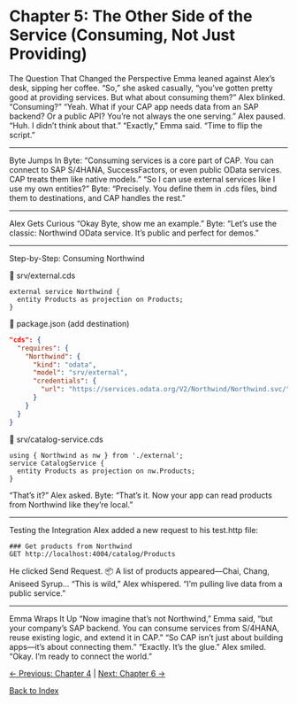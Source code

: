 # Chapter 5: The Other Side of the Service (Consuming, Not Just Providing)

The Question That Changed the Perspective
Emma leaned against Alex’s desk, sipping her coffee.
“So,” she asked casually, “you’ve gotten pretty good at providing services. But what about consuming them?”
Alex blinked. “Consuming?”
“Yeah. What if your CAP app needs data from an SAP backend? Or a public API? You’re not always the one serving.”
Alex paused. “Huh. I didn’t think about that.”
“Exactly,” Emma said. “Time to flip the script.”

________________________________________

Byte Jumps In
Byte: “Consuming services is a core part of CAP. You can connect to SAP S/4HANA, SuccessFactors, or even public OData services. CAP treats them like native models.”
“So I can use external services like I use my own entities?”
Byte: “Precisely. You define them in .cds files, bind them to destinations, and CAP handles the rest.”

________________________________________

Alex Gets Curious
“Okay Byte, show me an example.”
Byte: “Let’s use the classic: Northwind OData service. It’s public and perfect for demos.”

________________________________________

Step-by-Step: Consuming Northwind

📁 srv/external.cds
```cds
external service Northwind {
  entity Products as projection on Products;
}
```

📁 package.json (add destination)
```json
"cds": {
  "requires": {
    "Northwind": {
      "kind": "odata",
      "model": "srv/external",
      "credentials": {
        "url": "https://services.odata.org/V2/Northwind/Northwind.svc/"
      }
    }
  }
}
```

📁 srv/catalog-service.cds
```cds
using { Northwind as nw } from './external';
service CatalogService {
  entity Products as projection on nw.Products;
}
```

“That’s it?” Alex asked.
Byte: “That’s it. Now your app can read products from Northwind like they’re local.”

________________________________________

Testing the Integration
Alex added a new request to his test.http file:
```
### Get products from Northwind
GET http://localhost:4004/catalog/Products
```
He clicked Send Request.
📦 A list of products appeared—Chai, Chang, Aniseed Syrup...
“This is wild,” Alex whispered. “I’m pulling live data from a public service.”

________________________________________

Emma Wraps It Up
“Now imagine that’s not Northwind,” Emma said, “but your company’s SAP backend. You can consume services from S/4HANA, reuse existing logic, and extend it in CAP.”
“So CAP isn’t just about building apps—it’s about connecting them.”
“Exactly. It’s the glue.”
Alex smiled.
“Okay. I’m ready to connect the world.”

[← Previous: Chapter 4](Chapter-4.md) | [Next: Chapter 6 →](Chapter-6.md)

[Back to Index](README.md)
